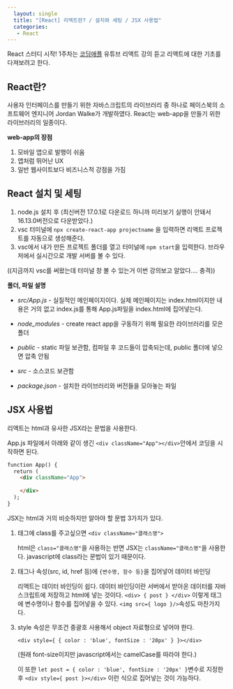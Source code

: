 ```yaml
---
  layout: single
  title: "[React] 리액트란? / 설치와 세팅 / JSX 사용법"
  categories:
   - React
---
```


   
React 스터디 시작! 1주차는 [코딩애플](https://www.youtube.com/watch?v=LclObYwGj90&list=PLfLgtT94nNq1e6tr4sm2eH6ZZC2jcqGOy&index=2) 유튜브 리액트 강의 듣고 리액트에 대한 기초를 다져보려고 한다.



## React란?

사용자 인터페이스를 만들기 위한 자바스크립트의 라이브러리 중 하나로 페이스북의 소프트웨어 엔지니어 Jordan Walke가 개발하였다. React는 web-app을 만들기 위한 라이브러리의 일종이다.

__web-app의 장점__

1. 모바일 앱으로 발행이 쉬움
2. 앱처럼 뛰어난 UX
3. 일반 웹사이트보다 비즈니스적 강점을 가짐



## React 설치 및 세팅

1. node.js 설치 후 (최신버전 17.0.1로 다운로드 하니까 미리보기 실행이 안돼서 16.13.0버전으로 다운받았다.) 
2. vsc 터미널에 `npx create-react-app projectname` 을 입력하면 리액트 프로젝트를 자동으로 생성해준다.
3. vsc에서 내가 만든 프로젝트 폴더를 열고 터미널에 `npm start`을 입력한다.  브라우저에서 실시간으로 개발 서버를 볼 수 있다.

((지금까지 vsc를 써왔는데 터미널 창 볼 수 있는거 이번 강의보고 알았다.... 충격))

**폴더, 파일 설명**

* *src/App.js* - 실질적인 메인페이지이다. 실제 메인페이지는 index.html이지만 내용은 거의 없고 index.js를 통해 App.js파일을 index.html에 집어넣는다.

* *node_modules* - create react app을 구동하기 위해 필요한 라이브러리를 모은 폴더

* *public* - static 파일 보관함, 컴파일 후 코드들이 압축되는데, public 폴더에 넣으면 압축 안됨

* *src* - 소스코드 보관함

* *package.json* - 설치한 라이브러리와 버전들을 모아놓는 파일



## JSX 사용법

리액트는 html과 유사한 JSX라는 문법을 사용한다.

App.js 파일에서 아래와 같이 생긴 `<div className="App"></div>`안에서 코딩을 시작하면 된다.

```html
function App() {
  return (
    <div className="App">
      
    </div>
  );
}
```

JSX는 html과 거의 비슷하지만 알아야 할 문법 3가지가 있다.

1. 태그에 class를 주고싶으면 `<div className="클래스명">`

   html은 `class="클래스명"`을 사용하는 반면 JSX는 `className="클래스명"`을 사용한다. javascript에 class라는 문법이 있기 때문이다.

2. 태그나 속성(src, id, href 등)에 `{변수명, 함수 등}`을 집어넣어 데이터 바인딩

    리액트는 데이터 바인딩이 쉽다. 데이터 바인딩이란 서버에서 받아온 데이터를 자바스크립트에 저장하고 html에 넣는 것이다.  `<div> { post } </div>` 이렇게 태그에 변수명이나 함수를 집어넣을 수 있다. `<img src={ logo }/>`속성도 마찬가지다.

3. style 속성은 무조건 중괄호 사용해서 object 자료형으로 넣어야 한다.

   `<div style={ { color : 'blue', fontSize : '20px' } }></div>`  

   (원래 font-size이지만 javascript에서는 camelCase를 따라야 한다.)

   이 또한 `let post = { color : 'blue', fontSize : '20px' }`변수로 지정한 후 `<div style={ post }></div>`   이런 식으로 집어넣는 것이 가능하다.
